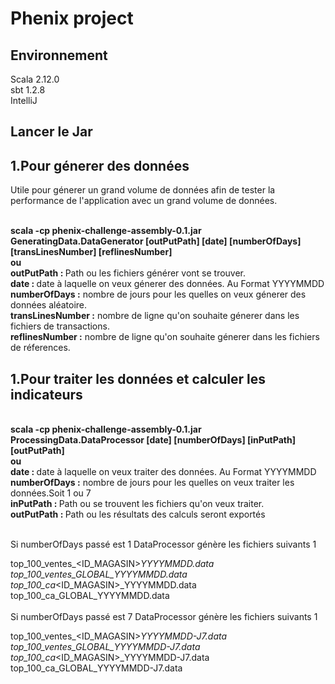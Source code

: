 <h1>Phenix project</h1>

<h2>Environnement</h2>
Scala 2.12.0<br>
sbt 1.2.8<br>
IntelliJ<br>

<h2>Lancer le Jar</h2>
  <h2>1.Pour génerer des données</h2>
  Utile pour génerer un grand volume de données afin de tester la performance de l'application avec un grand volume de données.


<br> <b>scala -cp phenix-challenge-assembly-0.1.jar GeneratingData.DataGenerator [outPutPath] [date] [numberOfDays] </b>  <b>[transLinesNumber] [reflinesNumber] </b><br>
  <b>ou </b><br>
  <b> outPutPath : </b>Path ou les fichiers générer vont se trouver.</b><br>
  <b> date : </b>date à laquelle on veux génerer des données. Au Format YYYYMMDD<br>
  <b>numberOfDays :</b> nombre de jours pour les quelles on veux génerer des données aléatoire.<br> 
  <b>transLinesNumber :</b> nombre de ligne qu'on souhaite génerer dans les fichiers de transactions.<br>
  <b>reflinesNumber :</b> nombre de ligne qu'on souhaite génerer dans les fichiers de réferences.<br>

  <h2>1.Pour traiter les données et calculer les indicateurs</h2>
<br> <b>scala -cp phenix-challenge-assembly-0.1.jar ProcessingData.DataProcessor [date] [numberOfDays] [inPutPath] [outPutPath] </b><br>
<b>ou </b><br>
  <b> date : </b>date à laquelle on veux traiter des données. Au Format YYYYMMDD<br>
  <b>numberOfDays :</b> nombre de jours pour les quelles on veux traiter les données.Soit 1 ou 7<br>
  <b> inPutPath : </b>Path ou se trouvent les fichiers qu'on veux traiter.</b><br>
  <b> outPutPath : </b>Path ou les résultats des calculs seront exportés</b><br><br>
  
Si numberOfDays passé est 1 DataProcessor génère les fichiers suivants 1<br>

top_100_ventes_<ID_MAGASIN>_YYYYMMDD.data<br>
top_100_ventes_GLOBAL_YYYYMMDD.data<br>
top_100_ca_<ID_MAGASIN>_YYYYMMDD.data<br>
top_100_ca_GLOBAL_YYYYMMDD.data<br>
<br>
Si numberOfDays passé est 7 DataProcessor génère les fichiers suivants 1<br>

top_100_ventes_<ID_MAGASIN>_YYYYMMDD-J7.data<br>
top_100_ventes_GLOBAL_YYYYMMDD-J7.data<br>
top_100_ca_<ID_MAGASIN>_YYYYMMDD-J7.data<br>
top_100_ca_GLOBAL_YYYYMMDD-J7.data<br>

